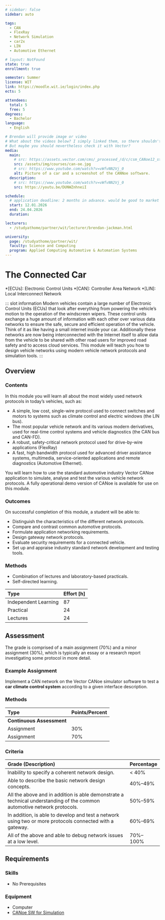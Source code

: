 ```yaml
---
# sidebar: false
sidebar: auto

tags:
  - CAN
  - FlexRay
  - Network Simulation
  - car2x
  - LIN
  - Automotive Ethernet

# layout: NotFound
state: true
enrollment: true

semester: Summer
license: WIT
link: https://moodle.wit.ie/login/index.php
ects: 5

attendees:
  total: 5
  free: 5
degrees:
  - Bachelor
language:
  - English

# Brendan will provide image or video
# What about the videos below? I simply linked them, so there shouldn't be copyright issues.
# But maybe you should nevertheless check it with Vector?
media:
  main:
    # src: https://assets.vector.com/cms/_processed_/d/c/csm_CANoe12_stage_image_5fc723944b.jpg
    src: /assets/img/courses/can-oe.jpg
    # src: https://www.youtube.com/watch?v=vWfvNN2Vj_0
    alt: Picture of a car and a screenshot of the CANNoe software.
  description:
    # src: https://www.youtube.com/watch?v=vWfvNN2Vj_0
    src: https://youtu.be/DUNWZnhneiI

schedule:
  # application deadline: 2 months in advance. would be good to market it in June for Winter semester and in November for Summer Semester
  start: 12.01.2026
  end: 24.04.2026
  duration:

lecturers:
  - /studyathome/partner/wit/lecturer/brendan-jackman.html

university:
  page: /studyathome/partner/wit/
  faculty: Science and Computing
  program: Applied Computing Automotive & Automation Systems
---
```


# The Connected Car

<!-- prettier-ignore -->
*[ECUs]: Electronic Control Units
*[CAN]: Controller Area Network 
*[LIN]: Local Interconnect Network

::: slot information
Modern vehicles contain a large number of Electronic Control Units (ECUs) that look after everything from powering the vehicle’s motion to the operation of the windscreen wipers.
These control units exchange a huge amount of information with each other over various data networks to ensure the safe, secure and efficient operation of the vehicle.
Think of it as like having a small internet inside your car.
Additionally these networks are now being interconnected with the Internet itself to allow data from the vehicle to be shared with other road users for improved road safety and to access cloud services.
This module will teach you how to design vehicle networks using modern vehicle network protocols and simulation tools.
:::

## Overview

### Contents

In this module you will learn all about the most widely used network protocols in today’s vehicles, such as:

- A simple, low cost, single-wire protocol used to connect switches and motors to systems such as climate control and electric windows (the LIN bus).
- The most popular vehicle network and its various modern derivatives, used for real-time control systems and vehicle diagnostics (the CAN bus and CAN-FD).
- A robust, safety-critical network protocol used for drive-by-wire applications (FlexRay)
- A fast, high bandwidth protocol used for advanced driver assistance systems, multimedia, service-oriented applications and remote diagnostics (Automotive Ethernet).

You will learn how to use the standard automotive industry Vector CANoe application to simulate, analyse and test the various vehicle network protocols.
A fully operational demo version of CANoe is available for use on this module.

### Outcomes

On successful completion of this module, a student will be able to:

- Distinguish the characteristics of the different network protocols.
- Compare and contrast common automotive protocols.
- Formulate application networking requirements.
- Design gateway network protocols.
- Evaluate security requirements for a connected vehicle.
- Set up and appraise industry standard network development and testing tools.

### Methods

- Combination of lectures and laboratory-based practicals.
- Self-directed learning.

| Type                 | Effort \[h\] |
| :------------------- | :----------- |
| Independent Learning | 87           |
| Practical            | 24           |
| Lectures             | 24           |

## Assessment

<!-- Describe Assessment procedure verbally -->

The grade is comprised of a main assignment (70%) and a minor assignment (30%), which is typically an essay or a research report investigating some protocol in more detail.

### Example Assignment

<!-- Describe an example assignment definition -->

Implement a CAN network on the Vector CANoe simulator software to test a **car climate control system** according to a given interface description.

### Methods

| Type                      | Points/Percent |
| :------------------------ | :------------- |
| **Continuous Assessment** |                |
| Assignment                | 30%            |
| Assignment                | 70%            |

### Criteria

| Grade (Description)                                                                                                     | Percentage |
| :---------------------------------------------------------------------------------------------------------------------- | :--------- |
| Inability to specify a coherent network design.                                                                         | < 40%      |
| Able to describe the basic network design concepts.                                                                     | 40%–49%    |
| All the above and in addition is able demonstrate a technical understanding of the common automotive network protocols. | 50%–59%    |
| In addition, is able to develop and test a network using two or more protocols connected with a gateway.                | 60%–69%    |
| All of the above and able to debug network issues at a low level.                                                       | 70%–100%   |

## Requirements

### Skills

- No Prerequisites

### Equipment

- Computer
- [CANoe SW for Simulation](https://www.vector.com/int/en/products/products-a-z/software/canoe/)
